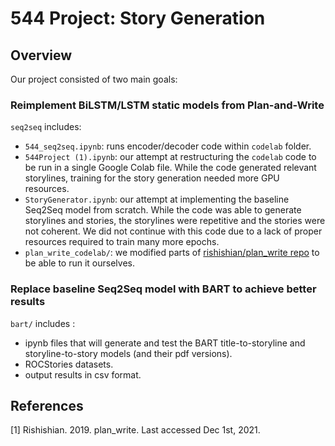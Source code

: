 # 544 Project: Story Generation
## Overview
Our project consisted of two main goals:
### Reimplement BiLSTM/LSTM static models from Plan-and-Write
`seq2seq` includes:
- `544_seq2seq.ipynb`: runs encoder/decoder code within `codelab` folder.
- `544Project (1).ipynb`: our attempt at restructuring the `codelab` code to be run in a single Google Colab file. While the code generated relevant storylines, training for the story generation needed more GPU resources. 
- `StoryGenerator.ipynb`: our attempt at implementing the baseline Seq2Seq model from scratch. While the code was able to generate storylines and stories, the storylines were repetitive and the stories were not coherent. We did not continue with this code due to a lack of proper resources required to train many more epochs.
- `plan_write_codelab/`: we modified parts of [rishishian/plan_write repo](https://github.com/rishishian/plan_write) to be able to run it ourselves.
### Replace baseline Seq2Seq model with BART to achieve better results
`bart/` includes :
- ipynb files that will generate and test the BART title-to-storyline and storyline-to-story models (and their pdf versions).
- ROCStories datasets.
- output results in csv format.


## References
[1] Rishishian. 2019. plan_write. Last accessed Dec 1st, 2021.

